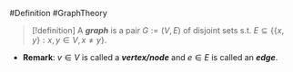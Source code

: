 #Definition #GraphTheory 

> [!definition]
> A ***graph*** is a pair $G:=(V,E)$ of disjoint sets s.t. $E\subseteq \{ \{ x,y \}:x,y\in V,x\neq y \}$. 
- **Remark**: $v\in V$ is called a ***vertex/node*** and $e\in E$ is called an ***edge***.